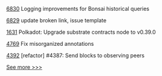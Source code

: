 
[6830](https://github.com/hyperledger/besu/pull/6830) Logging improvements for Bonsai historical queries 

[6829](https://github.com/hyperledger/besu/pull/6829) update broken link, issue template

[1631](https://github.com/hyperledger/solang/pull/1631) Polkadot: Upgrade substrate contracts node to v0.39.0

[4769](https://github.com/hyperledger/fabric/pull/4769) Fix misorganized annotations

[4392](https://github.com/hyperledger/iroha/pull/4392) [refactor] #4387: Send blocks to observing peers 


[See more >>>](https://start-here.hyperledger.org/pull-requests)
